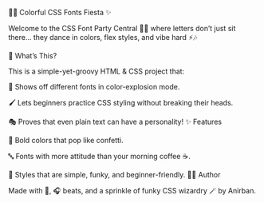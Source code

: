 🎨🌈 Colorful CSS Fonts Fiesta ✨

Welcome to the CSS Font Party Central 🕺💃 where letters don’t just sit there… they dance in colors, flex styles, and vibe hard ⚡🎶

📖 What’s This?

This is a simple-yet-groovy HTML & CSS project that:

🌈 Shows off different fonts in color-explosion mode.

🖌️ Lets beginners practice CSS styling without breaking their heads.

🎭 Proves that even plain text can have a personality!
✨ Features

🎨 Bold colors that pop like confetti.

🔤 Fonts with more attitude than your morning coffee ☕.

💃 Styles that are simple, funky, and beginner-friendly.
🧑‍🎨 Author

Made with 💜, 🎧 beats, and a sprinkle of funky CSS wizardry 🪄 by Anirban.
